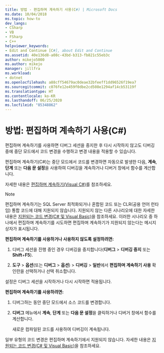 ```yaml
---
title: 방법 - 편집하며 계속하기 사용(C#) | Microsoft Docs
ms.date: 10/04/2018
ms.topic: how-to
dev_langs:
- CSharp
- VB
- FSharp
- C++
helpviewer_keywords:
- Edit and Continue [C#], about Edit and Continue
ms.assetid: 40e136d8-a08c-43bd-b313-fb821c55eb3c
author: mikejo5000
ms.author: mikejo
manager: jillfra
ms.workload:
- dotnet
ms.openlocfilehash: a88cff54679ac0deae32bfeeff1dd96526f19ea7
ms.sourcegitcommit: c076fe12e459f0dbe2cd508e1294af14cb53119f
ms.translationtype: HT
ms.contentlocale: ko-KR
ms.lasthandoff: 06/25/2020
ms.locfileid: "85348862"
---
```

# <a name="how-to-use-edit-and-continue-c"></a>방법: 편집하며 계속하기 사용(C#)
편집하며 계속하기를 사용하면 디버그 세션을 중지한 후 다시 시작하지 않고도 디버깅 중에 중단 모드에서 코드 변경을 수행하고 변경 내용을 적용할 수 있습니다.

편집하며 계속하기(C#)는 중단 모드에서 코드를 변경하면 자동으로 발생한 다음, **계속**, **단계** 또는 **다음 문 설정**을 사용하여 디버깅을 계속하거나 디버거 창에서 함수를 계산합니다.

자세한 내용은 [편집하며 계속하기(Visual C#)](../debugger/edit-and-continue-visual-csharp.md)를 참조하세요.

>[!NOTE]
>편집하며 계속하기는 SQL Server 최적화되거나 혼합된 코드 또는 CLR(공용 언어 런타임) 통합 코드에 대해 지원되지 않습니다. 지원되지 않는 다른 시나리오에 대한 자세한 내용은 [지원되는 코드 변경(C# 및 Visual Basic)](../debugger/supported-code-changes-csharp.md)을 참조하세요. 이러한 시나리오 중 하나에서 편집하며 계속하기를 시도하면 편집하며 계속하기가 지원되지 않는다는 메시지 상자가 표시됩니다.

**편집하며 계속하기를 사용하거나 사용하지 않도록 설정하려면:**

1. 디버그 세션을 진행 중인 경우 디버깅을 중지합니다(**디버그** > **디버깅 중지** 또는 **Shift**+**F5**).

1. **도구** > **옵션**(또는 **디버그** > **옵션**) > **디버깅** > **일반**에서 **편집하며 계속하기 사용** 확인란을 선택하거나 선택 취소합니다.

설정은 디버그 세션을 시작하거나 다시 시작하면 적용됩니다.

**편집하며 계속하기를 사용하려면:**

1. 디버그하는 동안 중단 모드에서 소스 코드를 변경합니다.

1. **디버그** 메뉴에서 **계속**, **단계** 또는 **다음 문 설정**을 클릭하거나 디버거 창에서 함수를 계산합니다.

   새로운 컴파일된 코드를 사용하여 디버깅이 계속됩니다.

일부 유형의 코드 변경은 편집하며 계속하기에서 지원되지 않습니다. 자세한 내용은 [지원되는 코드 변경(C# 및 Visual Basic)](../debugger/supported-code-changes-csharp.md)을 참조하세요.
